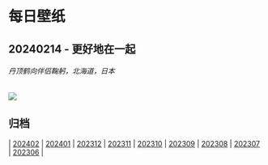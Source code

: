 # 每日壁纸

## 20240214 - 更好地在一起

###### 丹顶鹤向伴侣鞠躬，北海道，日本

![](https://www.bing.com/th?id=OHR.BowingCrane_ZH-CN0143761293_UHD.jpg)

## 归档

| [202402](/202402/README.md)
| [202401](/202401/README.md)
| [202312](/202312/README.md)
| [202311](/202311/README.md)
| [202310](/202310/README.md)
| [202309](/202309/README.md)
| [202308](/202308/README.md)
| [202307](/202307/README.md)
| [202306](/202306/README.md)
|